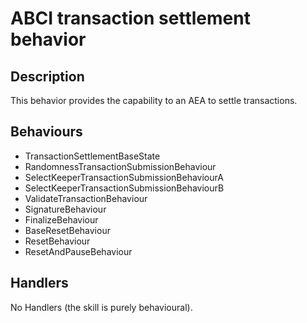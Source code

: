# ABCI transaction settlement behavior

## Description

This behavior provides the capability to an AEA to settle transactions.

## Behaviours

- TransactionSettlementBaseState
- RandomnessTransactionSubmissionBehaviour
- SelectKeeperTransactionSubmissionBehaviourA
- SelectKeeperTransactionSubmissionBehaviourB
- ValidateTransactionBehaviour
- SignatureBehaviour
- FinalizeBehaviour
- BaseResetBehaviour
- ResetBehaviour
- ResetAndPauseBehaviour

## Handlers

No Handlers (the skill is purely behavioural).
